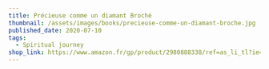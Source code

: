 ```yaml
---
title: Précieuse comme un diamant Broché
thumbnail: /assets/images/books/precieuse-comme-un-diamant-broche.jpg
published_date: 2020-07-10
tags:
  - Spiritual journey
shop_link: https://www.amazon.fr/gp/product/2980888338/ref=as_li_tl?ie=UTF8&camp=1642&creative=6746&creativeASIN=2980888338&linkCode=as2&tag=aliapourvous-21&linkId=ea17579c597f5a9865d130317c6e9d7f
---
```

